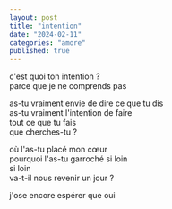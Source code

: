 ```yaml
---
layout: post
title: "intention"
date: "2024-02-11"
categories: "amore"
published: true
---
```


c'est quoi ton intention ?  
parce que je ne comprends pas  

as-tu vraiment envie de dire ce que tu dis  
as-tu vraiment l'intention de faire  
tout ce que tu fais  
que cherches-tu ?  

où l'as-tu placé mon cœur  
pourquoi l'as-tu garroché si loin  
si loin  
va-t-il nous revenir un jour ?

j'ose encore espérer que oui  
